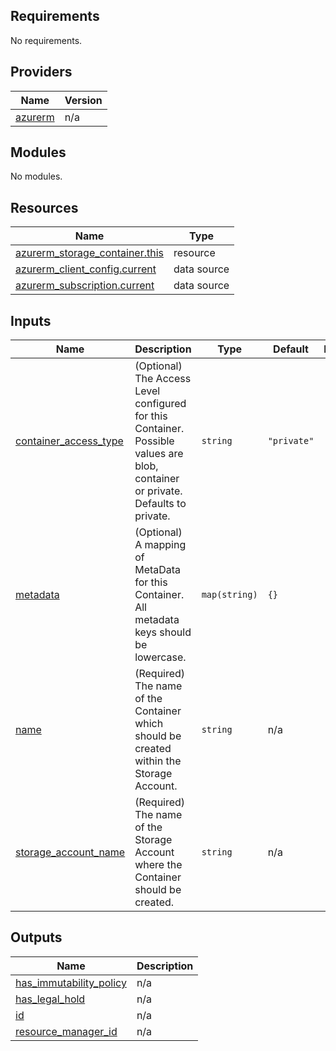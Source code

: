 <!-- BEGIN_TF_DOCS -->
## Requirements

No requirements.

## Providers

| Name | Version |
|------|---------|
| <a name="provider_azurerm"></a> [azurerm](#provider\_azurerm) | n/a |

## Modules

No modules.

## Resources

| Name | Type |
|------|------|
| [azurerm_storage_container.this](https://registry.terraform.io/providers/hashicorp/azurerm/latest/docs/resources/storage_container) | resource |
| [azurerm_client_config.current](https://registry.terraform.io/providers/hashicorp/azurerm/latest/docs/data-sources/client_config) | data source |
| [azurerm_subscription.current](https://registry.terraform.io/providers/hashicorp/azurerm/latest/docs/data-sources/subscription) | data source |

## Inputs

| Name | Description | Type | Default | Required |
|------|-------------|------|---------|:--------:|
| <a name="input_container_access_type"></a> [container\_access\_type](#input\_container\_access\_type) | (Optional) The Access Level configured for this Container. Possible values are blob, container or private. Defaults to private. | `string` | `"private"` | no |
| <a name="input_metadata"></a> [metadata](#input\_metadata) | (Optional) A mapping of MetaData for this Container. All metadata keys should be lowercase. | `map(string)` | `{}` | no |
| <a name="input_name"></a> [name](#input\_name) | (Required) The name of the Container which should be created within the Storage Account. | `string` | n/a | yes |
| <a name="input_storage_account_name"></a> [storage\_account\_name](#input\_storage\_account\_name) | (Required) The name of the Storage Account where the Container should be created. | `string` | n/a | yes |

## Outputs

| Name | Description |
|------|-------------|
| <a name="output_has_immutability_policy"></a> [has\_immutability\_policy](#output\_has\_immutability\_policy) | n/a |
| <a name="output_has_legal_hold"></a> [has\_legal\_hold](#output\_has\_legal\_hold) | n/a |
| <a name="output_id"></a> [id](#output\_id) | n/a |
| <a name="output_resource_manager_id"></a> [resource\_manager\_id](#output\_resource\_manager\_id) | n/a |
<!-- END_TF_DOCS -->
